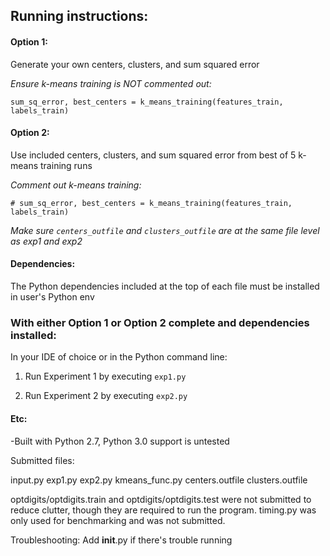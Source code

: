 ## Running instructions:

#### Option 1: 
Generate your own centers, clusters, and sum squared error

*Ensure k-means training is NOT commented out:*
```
sum_sq_error, best_centers = k_means_training(features_train, labels_train)
```

#### Option 2: 
Use included centers, clusters, and sum squared error from best of 5 k-means training runs

*Comment out k-means training:*
```
# sum_sq_error, best_centers = k_means_training(features_train, labels_train)
```

*Make sure `centers_outfile` and `clusters_outfile` are at the same file level as exp1 and exp2*

#### Dependencies:
The Python dependencies included at the top of each file must be installed in user's Python env

### With either Option 1 or Option 2 complete and dependencies installed:
In your IDE of choice or in the Python command line:

1. Run Experiment 1 by executing `exp1.py`

2. Run Experiment 2 by executing `exp2.py`

#### Etc:
-Built with Python 2.7, Python 3.0 support is untested

Submitted files:

input.py
exp1.py
exp2.py
kmeans_func.py
centers.outfile
clusters.outfile

optdigits/optdigits.train and optdigits/optdigits.test were not submitted to reduce clutter, though they are required to run the program.
timing.py was only used for benchmarking and was not submitted.

Troubleshooting:
Add __init__.py if there's trouble running

